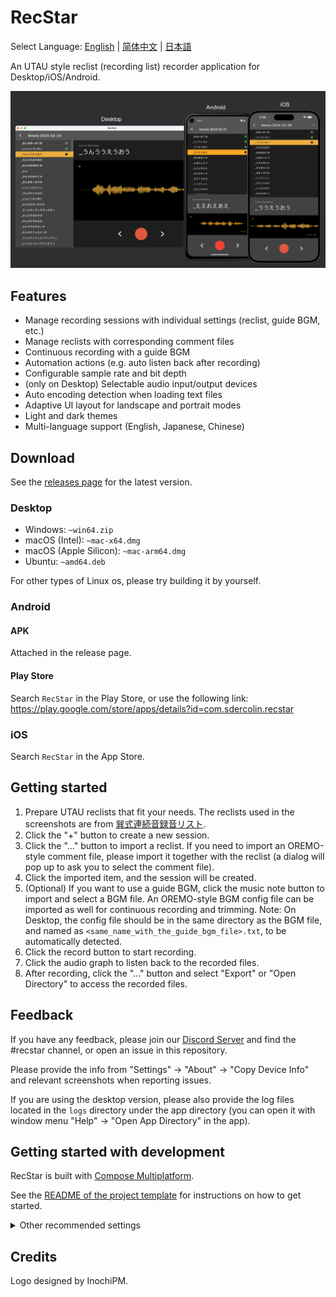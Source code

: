 # RecStar

Select Language: [English](README.md) | [简体中文](README-zhCN.md) | [日本語](README-ja.md)

An UTAU style reclist (recording list) recorder application for Desktop/iOS/Android.

![platforms.png](readme_images/platforms.png)

## Features

- Manage recording sessions with individual settings (reclist, guide BGM, etc.)
- Manage reclists with corresponding comment files
- Continuous recording with a guide BGM
- Automation actions (e.g. auto listen back after recording)
- Configurable sample rate and bit depth
- (only on Desktop) Selectable audio input/output devices
- Auto encoding detection when loading text files
- Adaptive UI layout for landscape and portrait modes
- Light and dark themes
- Multi-language support (English, Japanese, Chinese)

## Download

See the [releases page](https://github.com/sdercolin/recstar/releases) for the latest version.

### Desktop

- Windows: `~win64.zip`
- macOS (Intel): `~mac-x64.dmg`
- macOS (Apple Silicon): `~mac-arm64.dmg`
- Ubuntu: `~amd64.deb`

For other types of Linux os, please try building it by yourself.

### Android

#### APK

Attached in the release page.

#### Play Store

Search `RecStar` in the Play Store, or use the following link:
https://play.google.com/store/apps/details?id=com.sdercolin.recstar

### iOS

Search `RecStar` in the App Store.

## Getting started

1. Prepare UTAU reclists that fit your needs. The reclists used in the screenshots are
   from [巽式連続音録音リスト](https://tatsu3.hateblo.jp/entry/ar426004).
2. Click the "+" button to create a new session.
3. Click the "..." button to import a reclist. If you need to import an OREMO-style comment file, please import it
   together with the reclist (a dialog will pop up to ask you to select the comment file).
4. Click the imported item, and the session will be created.
5. (Optional) If you want to use a guide BGM, click the music note button to import and select a BGM file. An
   OREMO-style BGM config file can be imported as well for continuous recording and trimming.
   Note: On Desktop, the config file should be in the same directory as the BGM file, and named
   as `<same_name_with_the_guide_bgm_file>.txt`, to be automatically detected.
6. Click the record button to start recording.
7. Click the audio graph to listen back to the recorded files.
8. After recording, click the "..." button and select "Export" or "Open Directory" to access the recorded files.

## Feedback

If you have any feedback, please join our [Discord Server](https://discord.gg/TyEcQ6P73y) and find the #recstar channel,
or open an issue in this repository.

Please provide the info from "Settings" -> "About" -> "Copy Device Info" and relevant screenshots when reporting issues.

If you are using the desktop version, please also provide the log files located in the `logs` directory under the app
directory (you can open it with window menu "Help" -> "Open App Directory" in the app).

## Getting started with development

RecStar is built with [Compose Multiplatform](https://github.com/JetBrains/compose-jb).

See the [README of the project template](README-compose.md) for instructions on how to get started.

<details>
<summary>Other recommended settings</summary>

1. Install the `Kotlin KDoc Formatter` plugin, and use the following settings:
   [![KDoc Formatter settings](readme_images/kdoc_settings.png)](readme_images/kdoc_settings.png)
2. Run `./gradlew addKtlintFormatGitPreCommitHook` once to add a pre-commit hook that will automatically format your
   code before committing.
3. If in string definition files (e.g. [StringsEnglish.kt](shared/src/commonMain/kotlin/ui/string/StringEnglish.kt)), if
   the formatter of your Android Studio is always turning the wildcard imports into single imports, adjust the settings
   to allow wildcard imports on package `ui.string`.

</details>

## Credits

Logo designed by InochiPM.
